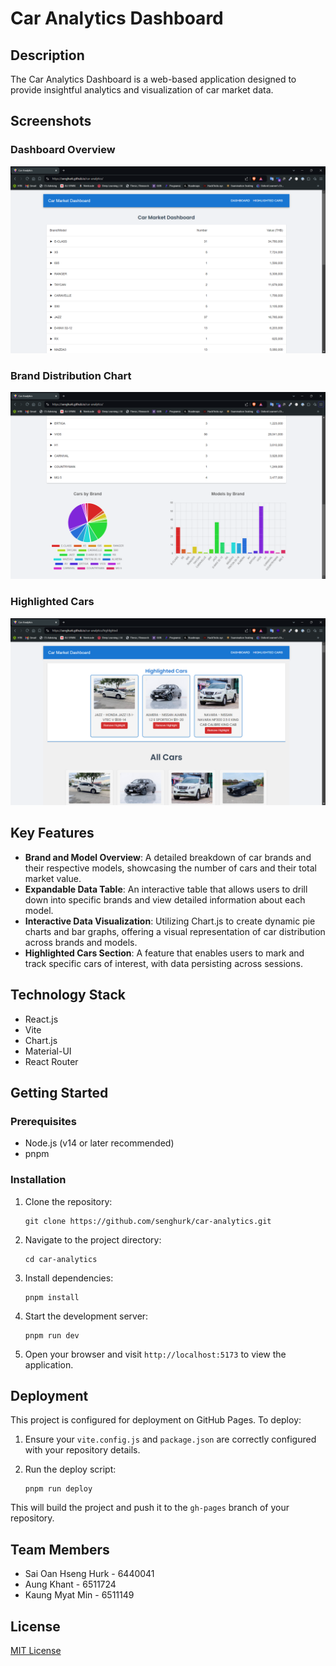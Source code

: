 # Car Analytics Dashboard

## Description

The Car Analytics Dashboard is a web-based application designed to provide insightful analytics and visualization of car market data.

## Screenshots

### Dashboard Overview
![Dashboard Overview](screenshots/dashboard1.png "Dashboard showing car analytics")

### Brand Distribution Chart
![Brand Distribution](screenshots/dashboard2.png "Pie chart and Bar Chart showing distribution of car brands")

### Highlighted Cars
![Model Comparison](screenshots/highlightedcars.png "Highlight and track specific cars of interest")

## Key Features

- **Brand and Model Overview**: A detailed breakdown of car brands and their respective models, showcasing the number of cars and their total market value.
- **Expandable Data Table**: An interactive table that allows users to drill down into specific brands and view detailed information about each model.
- **Interactive Data Visualization**: Utilizing Chart.js to create dynamic pie charts and bar graphs, offering a visual representation of car distribution across brands and models.
- **Highlighted Cars Section**: A feature that enables users to mark and track specific cars of interest, with data persisting across sessions.

## Technology Stack

- React.js
- Vite
- Chart.js
- Material-UI
- React Router

## Getting Started

### Prerequisites

- Node.js (v14 or later recommended)
- pnpm

### Installation

1. Clone the repository:
   ```
   git clone https://github.com/senghurk/car-analytics.git
   ```

2. Navigate to the project directory:
   ```
   cd car-analytics
   ```

3. Install dependencies:
   ```
   pnpm install
   ```

4. Start the development server:
   ```
   pnpm run dev
   ```

5. Open your browser and visit `http://localhost:5173` to view the application.

## Deployment

This project is configured for deployment on GitHub Pages. To deploy:

1. Ensure your `vite.config.js` and `package.json` are correctly configured with your repository details.

2. Run the deploy script:
   ```
   pnpm run deploy
   ```

This will build the project and push it to the `gh-pages` branch of your repository.

## Team Members

- Sai Oan Hseng Hurk - 6440041
- Aung Khant         - 6511724 
- Kaung Myat Min     - 6511149 
 

## License

[MIT License](LICENSE)